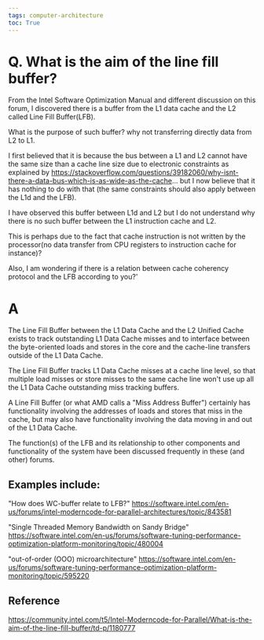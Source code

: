 ```yaml
---
tags: computer-architecture
toc: True
---
```

# Q. What is the aim of the line fill buffer?

 
From the Intel Software Optimization Manual and different discussion on this forum, I discovered there is a buffer from the L1 data cache and the L2 called Line Fill Buffer(LFB). 

What is the purpose of such buffer? why not transferring directly data from L2 to L1.

I first believed that it is because the bus between a L1 and L2 cannot have the same size than a cache line size due to electronic constraints as explained by https://stackoverflow.com/questions/39182060/why-isnt-there-a-data-bus-which-is-as-wide-as-the-cache... but I now believe that it has nothing to do with that (the same constraints should also apply between the L1d and the LFB).

I have observed this buffer between L1d and L2 but I do not understand why there is no such buffer between the L1 instruction cache and L2. 

This is perhaps due to the fact that cache instruction is not written by the processor(no data transfer from CPU registers to instruction cache for instance)?

Also, I am wondering if there is a relation between cache coherency protocol and the LFB according to you?'

# A

The Line Fill Buffer between the L1 Data Cache and the L2 Unified Cache exists to track outstanding L1 Data Cache misses and to interface between the byte-oriented loads and stores in the core and the cache-line transfers outside of the L1 Data Cache.

The Line Fill Buffer tracks L1 Data Cache misses at a cache line level, so that multiple load misses or store misses to the same cache line won't use up all the L1 Data Cache outstanding miss tracking buffers. 

A Line Fill Buffer (or what AMD calls a "Miss Address Buffer") certainly has functionality involving the addresses of loads and stores that miss in the cache, but may also have functionality involving the data moving in and out of the L1 Data Cache.

The function(s) of the LFB and its relationship to other components and functionality of the system have been discussed frequently in these (and other) forums. 

## Examples include:

"How does WC-buffer relate to LFB?"  https://software.intel.com/en-us/forums/intel-moderncode-for-parallel-architectures/topic/843581

"Single Threaded Memory Bandwidth on Sandy Bridge"  https://software.intel.com/en-us/forums/software-tuning-performance-optimization-platform-monitoring/topic/480004

"out-of-order (OOO) microarchitecture"  https://software.intel.com/en-us/forums/software-tuning-performance-optimization-platform-monitoring/topic/595220

## Reference
https://community.intel.com/t5/Intel-Moderncode-for-Parallel/What-is-the-aim-of-the-line-fill-buffer/td-p/1180777
